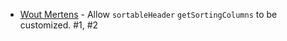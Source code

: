 * [Wout Mertens](https://github.com/wmertens) - Allow `sortableHeader` `getSortingColumns` to be customized. #1, #2
